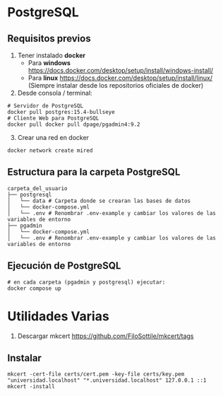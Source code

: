 # PostgreSQL
## Requisitos previos
1. Tener instalado **docker**
    - Para **windows** https://docs.docker.com/desktop/setup/install/windows-install/
    - Para **linux** https://docs.docker.com/desktop/setup/install/linux/ (Siempre instalar desde los repositorios oficiales de docker)
2. Desde consola / terminal:
```
# Servidor de PostgreSQL
docker pull postgres:15.4-bullseye
# Cliente Web para PostgreSQL
docker pull docker pull dpage/pgadmin4:9.2
```
3. Crear una red en docker

`docker network create mired`
## Estructura para la carpeta PostgreSQL
```
carpeta_del_usuario
├── postgresql
│   └── data # Carpeta donde se crearan las bases de datos
│   └── docker-compose.yml
│   └── .env # Renombrar .env-example y cambiar los valores de las variables de entorno
├── pgadmin
│   └── docker-compose.yml
│   └── .env # Renombrar .env-example y cambiar los valores de las variables de entorno
```
## Ejecución de PostgreSQL
```
# en cada carpeta (pgadmin y postgresql) ejecutar:
docker compose up
```
# Utilidades Varias
1. Descargar mkcert https://github.com/FiloSottile/mkcert/tags

## Instalar
```
mkcert -cert-file certs/cert.pem -key-file certs/key.pem "universidad.localhost" "*.universidad.localhost" 127.0.0.1 ::1
mkcert -install
```

